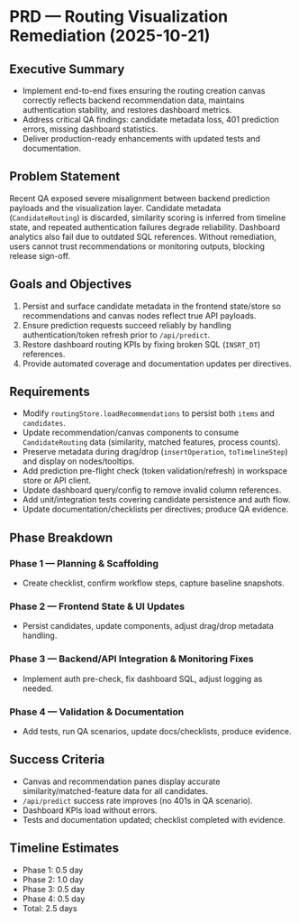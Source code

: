 # PRD — Routing Visualization Remediation (2025-10-21)

## Executive Summary
- Implement end-to-end fixes ensuring the routing creation canvas correctly reflects backend recommendation data, maintains authentication stability, and restores dashboard metrics.
- Address critical QA findings: candidate metadata loss, 401 prediction errors, missing dashboard statistics.
- Deliver production-ready enhancements with updated tests and documentation.

## Problem Statement
Recent QA exposed severe misalignment between backend prediction payloads and the visualization layer. Candidate metadata (`CandidateRouting`) is discarded, similarity scoring is inferred from timeline state, and repeated authentication failures degrade reliability. Dashboard analytics also fail due to outdated SQL references. Without remediation, users cannot trust recommendations or monitoring outputs, blocking release sign-off.

## Goals and Objectives
1. Persist and surface candidate metadata in the frontend state/store so recommendations and canvas nodes reflect true API payloads.
2. Ensure prediction requests succeed reliably by handling authentication/token refresh prior to `/api/predict`.
3. Restore dashboard routing KPIs by fixing broken SQL (`INSRT_DT`) references.
4. Provide automated coverage and documentation updates per directives.

## Requirements
- Modify `routingStore.loadRecommendations` to persist both `items` and `candidates`.
- Update recommendation/canvas components to consume `CandidateRouting` data (similarity, matched features, process counts).
- Preserve metadata during drag/drop (`insertOperation`, `toTimelineStep`) and display on nodes/tooltips.
- Add prediction pre-flight check (token validation/refresh) in workspace store or API client.
- Update dashboard query/config to remove invalid column references.
- Add unit/integration tests covering candidate persistence and auth flow.
- Update documentation/checklists per directives; produce QA evidence.

## Phase Breakdown
### Phase 1 — Planning & Scaffolding
- Create checklist, confirm workflow steps, capture baseline snapshots.

### Phase 2 — Frontend State & UI Updates
- Persist candidates, update components, adjust drag/drop metadata handling.

### Phase 3 — Backend/API Integration & Monitoring Fixes
- Implement auth pre-check, fix dashboard SQL, adjust logging as needed.

### Phase 4 — Validation & Documentation
- Add tests, run QA scenarios, update docs/checklists, produce evidence.

## Success Criteria
- Canvas and recommendation panes display accurate similarity/matched-feature data for all candidates.
- `/api/predict` success rate improves (no 401s in QA scenario).
- Dashboard KPIs load without errors.
- Tests and documentation updated; checklist completed with evidence.

## Timeline Estimates
- Phase 1: 0.5 day
- Phase 2: 1.0 day
- Phase 3: 0.5 day
- Phase 4: 0.5 day
- Total: 2.5 days

